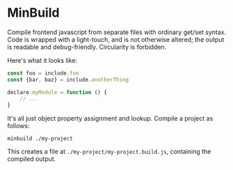 # MinBuild

Compile frontend javascript from separate files with ordinary get/set syntax. Code is wrapped with a light-touch, and is not otherwise altered; the output is readable and debug-friendly. Circularity is forbidden. 

Here's what it looks like:

```js
const foo = include.foo
const {bar, baz} = include.anotherThing

declare.myModule = function () {
	// ...
}
```

It's all just object property assignment and lookup. Compile a project as follows:

```shell
minbuild ./my-project
```

This creates a file at `./my-project/my-project.build.js`, containing the compiled output.

